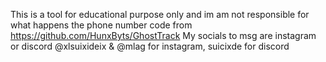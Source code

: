This is a tool for educational purpose only and im am not responsible for what happens 
the phone number code from https://github.com/HunxByts/GhostTrack 
My socials to msg are instagram or discord @xlsuixideix & @mlag for instagram, suicixde for discord
